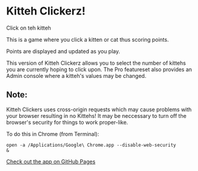 # Kitteh Clickerz!
Click on teh kitteh

This is a game where you click a kitten or cat thus scoring points.

Points are displayed and updated as you play.

This version of Kitteh Clickerz allows you to select the number of kittehs you are currently hoping to click upon. The Pro featureset also provides an Admin console where a kitteh's values may be changed.

## Note:
Kitteh Clickers uses cross-origin requests which may cause problems with your browser resulting in no Kittehs! It may be neccessary to turn off the browser's security for things to work proper-like.

To do this in Chrome (from Terminal):

<code>open -a /Applications/Google\ Chrome.app --disable-web-security &</code>

[Check out the app on GitHub Pages](http://steamingenius.github.io/kitteh_clickerz)